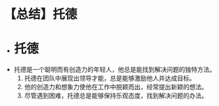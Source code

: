 # 【总结】托德

-   # 托德
-   托德是一个聪明而有创造力的年轻人，他总是能找到解决问题的独特方法。
    1.  托德在团队中展现出领导才能，总是能够激励他人并达成目标。
    2.  他的创造力和想象力使他在工作中脱颖而出，经常提出新颖的想法。
    3.  尽管遇到困难，托德总是能够保持乐观态度，找到解决问题的办法。